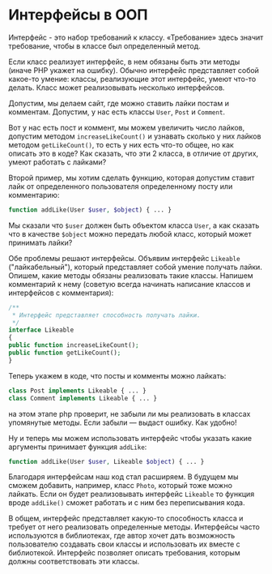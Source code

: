 # Интерфейсы в ООП

Интерфейс - это набор требований к классу. «Требование» здесь значит требование, чтобы в классе был определенный метод.

Если класс реализует интерфейс, в нем обязаны быть эти методы (иначе PHP укажет на ошибку). Обычно интерфейс представляет собой какое-то умение: классы, реализующие этот интерфейс, умеют что-то делать. Класс может реализовывать несколько интерфейсов.

Допустим, мы делаем сайт, где можно ставить лайки постам и комментам. Допустим, у нас есть классы `User`, `Post` и `Comment`.

Вот у нас есть пост и коммент, мы можем увеличить число лайков, допустим методом `increaseLikeCount()` и узнавать сколько у них лайков методом `getLikeCount()`, то есть у них есть что-то общее, но как описать это в коде? Как сказать, что эти 2 класса, в отличие от других, умеют работать с лайками? 

Второй пример, мы хотим сделать функцию, которая допустим ставит лайк от определенного пользователя определенному посту или комментарию: 

```php
function addLike(User $user, $object) { ... }
```

Мы сказали что `$user` должен быть объектом класса `User`, а как сказать что в качестве `$object` можно передать любой класс, который может принимать лайки?

Обе проблемы решают интерфейсы. Объявим интерфейс `Likeable` ("лайкабельный"), который представляет собой умение получать лайки. Опишем, какие методы обязаны реализовать такие классы. Напишем комментарий к нему (советую всегда начинать написание классов и интерфейсов с комментария): 

```php
/**
 * Интерфейс представляет способность получать лайки.
 */
interface Likeable
{
public function increaseLikeCount();
public function getLikeCount();
}
```

Теперь укажем в коде, что посты и комменты можно лайкать: 

```php
class Post implements Likeable { ... }
class Comment implements Likeable { ... }
```

на этом этапе php проверит, не забыли ли мы реализовать в классах упомянутые методы. Если забыли — выдаст ошибку. Как удобно! 

Ну и теперь мы можем использовать интерфейс чтобы указать какие аргументы принимает функция `addLike`: 

```php
function addLike(User $user, Likeable $object) { ... }
```

Благодаря интерфейсам наш код стал расширяем. В будущем мы сможем добавить, например, класс `Photo`, который тоже можно лайкать. Если он будет реализовывать интерфейс `Likeable` то функция вроде `addLike()` сможет работать и с ним без переписывания кода.

В общем, интерфейс представляет какую-то способность класса и требует от него реализовать определенные методы. Интерфейсы часто используются в библиотеках, где автор хочет дать возможность пользователю создавать свои классы и использовать их вместе с библиотекой. Интерфейс позволяет описать требования, которым должны соответствовать эти классы.

